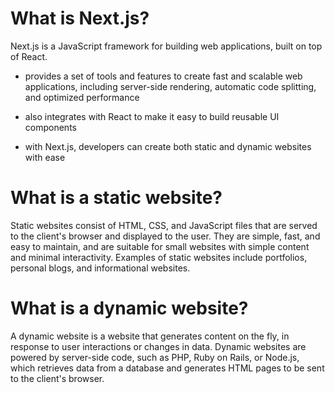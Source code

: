 # What is Next.js?

Next.js is a JavaScript framework for building web applications, built on top of React.

- provides a set of tools and features to create fast and scalable web applications, including server-side rendering, automatic code splitting, and optimized performance

- also integrates with React to make it easy to build reusable UI components

- with Next.js, developers can create both static and dynamic websites with ease

# What is a static website?

Static websites consist of HTML, CSS, and JavaScript files that are served to the client's browser and displayed to the user. They are simple, fast, and easy to maintain, and are suitable for small websites with simple content and minimal interactivity. Examples of static websites include portfolios, personal blogs, and informational websites.

# What is a dynamic website?

A dynamic website is a website that generates content on the fly, in response to user interactions or changes in data. Dynamic websites are powered by server-side code, such as PHP, Ruby on Rails, or Node.js, which retrieves data from a database and generates HTML pages to be sent to the client's browser.
